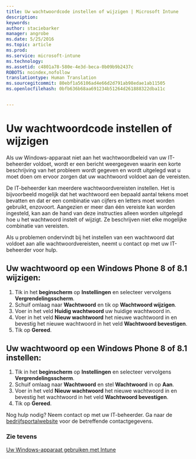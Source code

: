 ```yaml
---
title: Uw wachtwoordcode instellen of wijzigen | Microsoft Intune
description: 
keywords: 
author: staciebarker
manager: angrobe
ms.date: 5/25/2016
ms.topic: article
ms.prod: 
ms.service: microsoft-intune
ms.technology: 
ms.assetid: c4801a78-580e-4e3d-beca-0b09b9b2437c
ROBOTS: noindex,nofollow
translationtype: Human Translation
ms.sourcegitcommit: 80ebf1a56106ad4e66d2d791ab98edae1ab11505
ms.openlocfilehash: 0bfb636b68aa691234b51264d261888322dba11c


---
```


# Uw wachtwoordcode instellen of wijzigen

Als uw Windows-apparaat niet aan het wachtwoordbeleid van uw IT-beheerder voldoet, wordt er een bericht weergegeven waarin een korte beschrijving van het probleem wordt gegeven en wordt uitgelegd wat u moet doen om ervoor zorgen dat uw wachtwoord voldoet aan de vereisten.

De IT-beheerder kan meerdere wachtwoordvereisten instellen. Het is bijvoorbeeld mogelijk dat het wachtwoord een bepaald aantal tekens moet bevatten en dat er een combinatie van cijfers en letters moet worden gebruikt, enzovoort. Aangezien er meer dan één vereiste kan worden ingesteld, kan aan de hand van deze instructies alleen worden uitgelegd hoe u het wachtwoord instelt of wijzigt. Ze beschrijven niet elke mogelijke combinatie van vereisten.

Als u problemen ondervindt bij het instellen van een wachtwoord dat voldoet aan alle wachtwoordvereisten, neemt u contact op met uw IT-beheerder voor hulp.

## Uw wachtwoord op een Windows Phone 8 of 8.1 wijzigen:

1. Tik in het **beginscherm** op **Instellingen** en selecteer vervolgens **Vergrendelingsscherm**.
2. Schuif omlaag naar **Wachtwoord** en tik op **Wachtwoord wijzigen**.
3. Voer in het veld **Huidig wachtwoord** uw huidige wachtwoord in.
4. Voer in het veld **Nieuw wachtwoord** het nieuwe wachtwoord in en bevestig het nieuwe wachtwoord in het veld **Wachtwoord bevestigen**.
4. Tik op **Gereed**.

## Uw wachtwoord op een Windows Phone 8 of 8.1 instellen:

1. Tik in het **beginscherm** op **Instellingen** en selecteer vervolgens **Vergrendelingsscherm**.
2. Schuif omlaag naar **Wachtwoord** en stel **Wachtwoord** in op **Aan**.
3. Voer in het veld **Nieuw wachtwoord** het nieuwe wachtwoord in en bevestig het wachtwoord in het veld **Wachtwoord bevestigen**.
4. Tik op **Gereed**.

Nog hulp nodig? Neem contact op met uw IT-beheerder. Ga naar de [bedrijfsportalwebsite](http://portal.manage.microsoft.com) voor de betreffende contactgegevens.

### Zie tevens
[Uw Windows-apparaat gebruiken met Intune](using-your-windows-device-with-intune.md)



<!--HONumber=Aug16_HO1-->


